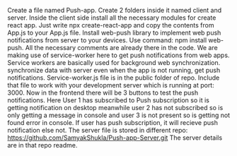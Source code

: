 Create a file named Push-app. Create 2 folders inside it named client and server.
Inside the client side install all the necessary modules for create react app. Just write npx create-react-app and copy the contents from App.js to your App.js file. 
Install web-push library to implement web push notifications from server to your devices. Use command: npm install web-push.
All the necessary comments are already there in the code.
We are making use of service-worker here to get push notifications from web apps. Service workers are basically used for background web synchronization. synchronize data with server even when the app is not running, get push notifications.
Service-worker.js file is in the public folder of repo. Include that file to work with your development server which is running at port: 3000.
Now in the frontend there will be 3 buttons to test the push notifications. Here User 1 has subscribed to Push subscription so it is getting notification on desktop meanwhile user 2 has not subscribed so is only getting a message in console and user 3 is not present so is getting not found error in console.
If user has push subscription, it will recieve push notification else not.
The server file is stored in different repo: https://github.com/SamyakShukla/Push-app-Server.git
The server details are in that repo readme.
